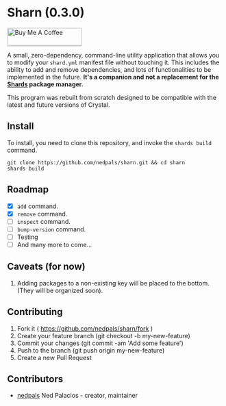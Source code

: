 # Sharn (0.3.0)

<a href="https://www.buymeacoffee.com/slapden" target="_blank"><img src="https://www.buymeacoffee.com/assets/img/custom_images/orange_img.png" alt="Buy Me A Coffee" style="height: 41px !important;width: 174px !important;box-shadow: 0px 3px 2px 0px rgba(190, 190, 190, 0.5) !important;-webkit-box-shadow: 0px 3px 2px 0px rgba(190, 190, 190, 0.5) !important;" ></a>

A small, zero-dependency, command-line utility application that allows you to modify your `shard.yml` manifest file without touching it. This includes the ability to add and remove dependencies, and lots of functionalities to be implemented in the future. **It's a companion and not a replacement for the [Shards](https://github.com/crystal-lang/shards) package manager.**

This program was rebuilt from scratch designed to be compatible with the latest and future versions of Crystal.

## Install

To install, you need to clone this repository, and invoke the `shards build` command.
```
git clone https://github.com/nedpals/sharn.git && cd sharn
shards build
```
  
## Roadmap
- [x] `add` command.
- [x] `remove` command.
- [ ] `inspect` command.
- [ ] `bump-version` command. 
- [ ] Testing
- [ ] And many more to come...

## Caveats (for now)
1. Adding packages to a non-existing key will be placed to the bottom. (They will be organized soon).

## Contributing

1. Fork it ( https://github.com/nedpals/sharn/fork )
2. Create your feature branch (git checkout -b my-new-feature)
3. Commit your changes (git commit -am 'Add some feature')
4. Push to the branch (git push origin my-new-feature)
5. Create a new Pull Request

## Contributors

- [nedpals](https://github.com/nedpals) Ned Palacios - creator, maintainer
